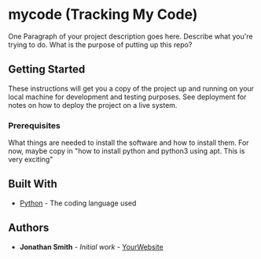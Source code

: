# mycode (Tracking My Code)

One Paragraph of your project description goes here. Describe what you're trying to do.
What is the purpose of putting up this repo?

## Getting Started

These instructions will get you a copy of the project up and running on your local machine
for development and testing purposes. See deployment for notes on how to deploy the project
on a live system.

### Prerequisites

What things are needed to install the software and how to install them. For now, maybe copy in
"how to install python and python3 using apt. This is very exciting"

## Built With

* [Python](https://www.python.org/) - The coding language used

## Authors

* **Jonathan Smith** - *Initial work* - [YourWebsite](https://example.com/)
